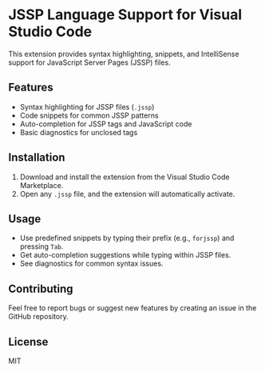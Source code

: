 # JSSP Language Support for Visual Studio Code

This extension provides syntax highlighting, snippets, and IntelliSense support for JavaScript Server Pages (JSSP) files.

## Features

- Syntax highlighting for JSSP files (`.jssp`)
- Code snippets for common JSSP patterns
- Auto-completion for JSSP tags and JavaScript code
- Basic diagnostics for unclosed tags

## Installation

1. Download and install the extension from the Visual Studio Code Marketplace.
2. Open any `.jssp` file, and the extension will automatically activate.

## Usage

- Use predefined snippets by typing their prefix (e.g., `forjssp`) and pressing `Tab`.
- Get auto-completion suggestions while typing within JSSP files.
- See diagnostics for common syntax issues.

## Contributing

Feel free to report bugs or suggest new features by creating an issue in the GitHub repository.

## License

MIT
